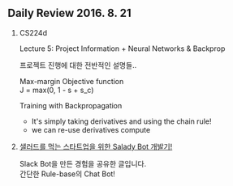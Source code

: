 ## Daily Review 2016. 8. 21


1. CS224d

	Lecture 5:  Project Information + Neural Networks & Backprop
	
	프로젝트 진행에 대한 전반적인 설명들..
	
	Max-margin Objective function   
	J = max(0, 1 - s + s_c)
	
	Training with Backpropagation
	
	- It's simply taking derivatives and using the chain rule!
	- we can re-use derivatives compute

2. [샐러드를 먹는 스타트업을 위한 Salady Bot 개발기!](http://humanbrain.in/2016/08/21/slack_bot_for_salady/)

	Slack Bot을 만든 경험을 공유한 글입니다.  
	간단한 Rule-base의 Chat Bot!